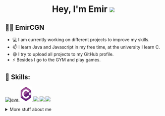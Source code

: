 <h1 align="center">Hey, I'm Emir <img src="https://user-images.githubusercontent.com/1303154/88677602-1635ba80-d120-11ea-84d8-d263ba5fc3c0.gif" width="28px"></h1>


## 🙋‍♂️ EmirCGN

- 💻 I am currently working on different projects to improve my skills.
- 📫 I learn Java and Javascript in my free time, at the university I learn C.
- 😄 I try to upload all projects to my GitHub profile.
- ⚡ Besides I go to the GYM and play games.

## 🚀 Skills:

<p align="left"> 
     <a href="https://www.w3schools.com//" target="_blank" rel="noreferrer"> <img src="https://cdn-icons-png.flaticon.com/512/226/226777.png" alt="java" width="40" height="48"/> </a> <a height="48"/> </a>
     <a href="https://www.w3schools.com/cs/" target="_blank" rel="noreferrer"> <img src="https://raw.githubusercontent.com/devicons/devicon/master/icons/csharp/csharp-original.svg" alt="csharp" width="40" height="48"/> </a> <a height="48"/> </a>
    <a href="https://www.w3.org/html/" target="_blank"> <img src="https://img.icons8.com/color/48/000000/html-5.png"/> </a> 
    <a href="https://www.w3schools.com/css/" target="_blank"> <img src="https://img.icons8.com/color/48/000000/css3.png"/> </a> 
    <a href="https://www.w3schools.com/c/" target="_blank"> <img src="https://img.icons8.com/color/48/000000/c.png"/> </a>
 


<details>
<summary>
  More stuff about me
</summary>

## Profile Visit-Counter:

![](https://komarev.com/ghpvc/?username=EmirCGN&style=for-the-badge)





## 📊 MY STATS:


![EmirCGN's Stats](https://github-readme-stats.vercel.app/api?username=EmirCGN&show_icons=true&bg_color=0D1117&color=5BCDEC&line=5BCDEC&point=FFFFFF&hide_border=true)
![EmirCGN](https://github-readme-stats.vercel.app/api/top-langs/?username=EmirCGN&bg_color=0D1117&hide_border=true)

</details>
